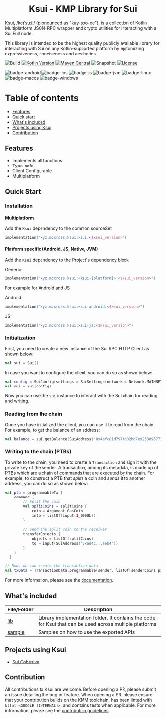 <h1 align="center">Ksui - KMP Library for Sui</h1>

Ksui, /keɪˈsuːiː/ (pronounced as "kay-soo-ee"), is a collection of Kotlin Multiplatform JSON-RPC wrapper and crypto
utilities for interacting with a Sui Full node.

This library is intended to be the highest quality publicly available library for interacting with Sui on any
Kotlin-supported platform by epitomizing expressiveness, conciseness and aesthetics

![Build](https://img.shields.io/badge/Build-v2.0.1-blue.svg)
[![Kotlin Version](https://img.shields.io/badge/Kotlin-v1.9.23-B125EA?logo=kotlin)](https://kotlinlang.org)
[![Maven Central](https://img.shields.io/maven-central/v/xyz.mcxross.ksui/ksui)](https://search.maven.org/artifact/xyz.mcxross.ksui/ksui)
![Snapshot](https://img.shields.io/nexus/s/xyz.mcxross.ksui/ksui?server=https%3A%2F%2Fs01.oss.sonatype.org&label=Snapshot)
[![License](https://img.shields.io/badge/license-Apache%202.0-blue.svg)](LICENSE)

![badge-android](http://img.shields.io/badge/Platform-Android-brightgreen.svg?logo=android)
![badge-ios](http://img.shields.io/badge/Platform-iOS-orange.svg?logo=apple)
![badge-js](http://img.shields.io/badge/Platform-NodeJS-yellow.svg?logo=javascript)
![badge-jvm](http://img.shields.io/badge/Platform-JVM-red.svg?logo=openjdk)
![badge-linux](http://img.shields.io/badge/Platform-Linux-lightgrey.svg?logo=linux)
![badge-macos](http://img.shields.io/badge/Platform-macOS-orange.svg?logo=apple)
![badge-windows](http://img.shields.io/badge/Platform-Windows-blue.svg?logo=windows)

# Table of contents

- [Features](#features)
- [Quick start](#quick-start)
- [What's included](#whats-included)
- [Projects using Ksui](#projects-using-Ksui)
- [Contribution](#contribution)

## Features

- Implements all functions
- Type-safe
- Client Configurable
- Multiplatform

## Quick Start

### Installation

#### Multiplatform

Add the `Ksui` dependency to the common sourceSet

```kotlin
implementation("xyz.mcxross.ksui:ksui:<$ksui_version>")
```

#### Platform specific (Android, JS, Native, JVM)

Add the `Ksui` dependency to the Project's dependency block

Generic:

```kotlin
implementation("xyz.mcxross.ksui:<ksui-[platform]>:<$ksui_version>")
```

For example for Android and JS

Android:

```kotlin
implementation("xyz.mcxross.ksui:ksui-android:<$ksui_version>")
```

JS:

```kotlin
implementation("xyz.mcxross.ksui:ksui-js:<$ksui_version>")
```

### Initialization

First, you need to create a new instance of the Sui RPC HTTP Client as shown below:

```kotlin
val sui = Sui()
```

In case you want to configure the client, you can do so as shown below:

```kotlin
val config = SuiConfig(settings = SuiSettings(network = Network.MAINNET))
val sui = Sui(config)
```

Now you can use the `sui` instance to interact with the Sui chain for reading and writing.

### Reading from the chain

Once you have initialized the client, you can use it to read from the chain. For example, to get the balance of an address:

```kotlin
val balance = sui.getBalance(SuiAddress("0x4afc81d797fd02bd7e923389677352eb592d55a00b65067fa582c05f62b4788b"))
```

### Writing to the chain (PTBs)

To write to the chain, you need to create a `Transaction` and sign it with the private key of the sender. A transaction, among its metadata,
is made up of PTBs which are a chain of commands that are executed by the chain. For example, to construct a PTB that *splits* a
coin and *sends* it to another address, you can do so as shown below:

```kotlin
val ptb = programmableTx {
    command {
        // Split the coin
        val splitCoins = splitCoins {
            coin = Argument.GasCoin
            into = listOf(input(1_000UL)) 
        }
        
        // Send the split coin to the receiver
        transferObjects { 
            objects = listOf(splitCoins)
            to = input(SuiAddress("0xad4c...aeb4")) 
        }
    }
  }

// Now, we can create the transaction data
val txData = TransactionData.programmable(sender, listOf(senderCoins pick 0), ptb, 5_000_000UL, gasPrice)
```


For more information, please see the [documentation](https://mcxross.github.io/ksui/).

## What's included

| File/Folder      | Description                                                                                             |
|------------------|---------------------------------------------------------------------------------------------------------|
| [lib](lib)       | Library implementation folder. It contains the code for Ksui that can be used across multiple platforms |
| [sample](sample) | Samples on how to use the exported APIs                                                                 |

## Projects using Ksui

- [Sui Cohesive](https://github.com/mcxross/sui-cohesive)

## Contribution

All contributions to Ksui are welcome. Before opening a PR, please submit an issue detailing the bug or feature. When
opening a PR, please ensure that your contribution builds on the KMM toolchain, has been linted
with `ktfmt <GOOGLE (INTERNAL)>`, and contains tests when applicable. For more information, please see
the [contribution guidelines](CONTRIBUTING.md).
